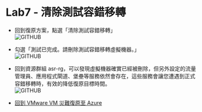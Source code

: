 # Lab7 - 清除測試容錯移轉

- 回到復原方案，點選「清除測試容錯移轉」<br>
  ![GITHUB](https://github.com/BrianHsing/Azure-Migrate/blob/master/vmware-asr/images/cleanuptestfailover-1.png "cleanuptestfailover-1")<br>
- 勾選「測試已完成。請刪除測試容錯移轉虛擬機器。」<br>
  ![GITHUB](https://github.com/BrianHsing/Azure-Migrate/blob/master/vmware-asr/images/cleanuptestfailover-2.png "cleanuptestfailover-2")<br>
- 回到資源群組 asr-rg，可以發現虛擬機器確實已經被刪除，但另外設定的流量管理員、應用程式閘道、堡壘等服務依然會存在，這些服務會讓您遭遇到正式容錯移轉時，有效的降低復原目標時間。<br>
  ![GITHUB](https://github.com/BrianHsing/Azure-Migrate/blob/master/vmware-asr/images/cleanuptestfailover-3.png "cleanuptestfailover-3")<br>

- [回到 VMware VM 災難復原至 Azure](https://github.com/BrianHsing/Azure-Migrate/tree/master/vmware-asr#vmware-vm-%E7%81%BD%E9%9B%A3%E5%BE%A9%E5%8E%9F%E8%87%B3-azure)<br>
